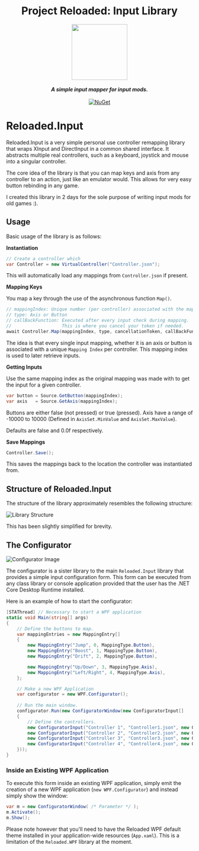 <div align="center">
	<h1>Project Reloaded: Input Library</h1>
	<img src="https://i.imgur.com/BjPn7rU.png" width="150" align="center" />
	<br/> <br/>
	<strong><i>A simple input mapper for input mods.</i></strong>
	<br/> <br/>
	<!-- NuGet -->
	<a href="https://www.nuget.org/packages/Reloaded.Input">
		<img src="https://img.shields.io/nuget/v/Reloaded.Input.svg" alt="NuGet" />
	</a>
</div>

# Reloaded.Input

Reloaded.Input is a very simple personal use controller remapping library that wraps XInput and DirectInput in a common shared interface. It abstracts multiple real controllers, such as a keyboard, joystick and mouse into a singular controller.

The core idea of the library is that you can map keys and axis from any controller to an action, just like an emulator would. This allows for very easy button rebinding in any game.

I created this library in 2 days for the sole purpose of writing input mods for old games :).

## Usage

Basic usage of the library is as follows:

**Instantiation**

```csharp
// Create a controller which
var Controller = new VirtualController("Controller.json");
```

This will automatically load any mappings from `Controller.json` if present.

**Mapping Keys**

You map a key through the use of the asynchronous function `Map()`.

```csharp
// mappingIndex: Unique number (per controller) associated with the mapping.
// type: Axis or Button
// callBackFunction: Executed after every input check during mapping.
//					 This is where you cancel your token if needed.
await Controller.Map(mappingIndex, type, cancellationToken, callBackFunction);
```

The idea is that every single input mapping, whether it is an axis or button is associated with a unique `Mapping Index` per controller. This mapping index is used to later retrieve inputs.

**Getting Inputs**

Use the same mapping index as the original mapping was made with to get the input for a given controller.

```csharp
var button = Source.GetButton(mappingIndex);
var axis   = Source.GetAxis(mappingIndex);
```

Buttons are either false (not pressed) or true (pressed).
Axis have a range of -10000 to 10000 (Defined in `AxisSet.MinValue` and `AxisSet.MaxValue`).

Defaults are false and 0.0f respectively.

**Save Mappings**

```csharp
Controller.Save();
```

This saves the mappings back to the location the controller was instantiated from.

## Structure of Reloaded.Input

The structure of the library approximately resembles the following structure:

![Library Structure](./Docs/Images/Structure.png)

This has been slightly simplified for brevity.

## The Configurator

![Configurator Image](./Docs/Images/Configurator.gif)

The configurator is a sister library to the main `Reloaded.Input` library that provides a simple input configuration form. This form can be executed from any class library or console application provided that the user has the .NET Core Desktop Runtime installed.

Here is an example of how to start the configurator:
```csharp
[STAThread] // Necessary to start a WPF application
static void Main(string[] args)
{
    // Define the buttons to map.
    var mappingEntries = new MappingEntry[]
    {
        new MappingEntry("Jump", 0, MappingType.Button),
        new MappingEntry("Boost", 1, MappingType.Button),
        new MappingEntry("Drift", 2, MappingType.Button),

        new MappingEntry("Up/Down", 3, MappingType.Axis),
        new MappingEntry("Left/Right", 4, MappingType.Axis),
    };

	// Make a new WPF Application
    var configurator = new WPF.Configurator();
    
    // Run the main window.
    configurator.Run(new ConfiguratorWindow(new ConfiguratorInput[]
    {
        // Define the controllers.
        new ConfiguratorInput("Controller 1", "Controller1.json", new ObservableCollection<MappingEntry>(mappingEntries)),
        new ConfiguratorInput("Controller 2", "Controller2.json", new ObservableCollection<MappingEntry>(mappingEntries)),
        new ConfiguratorInput("Controller 3", "Controller3.json", new ObservableCollection<MappingEntry>(mappingEntries)),
        new ConfiguratorInput("Controller 4", "Controller4.json", new ObservableCollection<MappingEntry>(mappingEntries)),
    }));
}
```

### Inside an Existing WPF Application

To execute this form inside an existing WPF application, simply emit the creation of a new WPF application (`new WPF.Configurator`) and instead simply show the window:

```csharp
var m = new ConfiguratorWindow( /* Parameter */ );
m.Activate();
m.Show();
```

Please note however that you'll need to have the Reloaded WPF default theme installed in your application-wide resources (`App.xaml`). This is a limitation of the `Reloaded.WPF` library at the moment.
